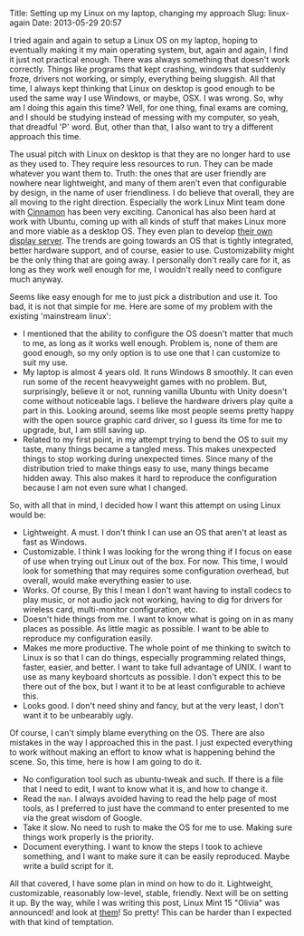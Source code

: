 Title: Setting up my Linux on my laptop, changing my approach
Slug: linux-again
Date: 2013-05-29 20:57


I tried again and again to setup a Linux OS on my laptop, hoping to eventually making it my 
main operating system, but, again and again, I find it just not practical enough. There was 
always something that doesn't work correctly. Things like programs that kept crashing, windows 
that suddenly froze, drivers not working, or simply, everything being sluggish. All that time, I 
always kept thinking that Linux on desktop is good enough to be used the same way I use Windows, 
or maybe, OSX. I was wrong. So, why am I doing this again this time? Well, for one thing, final
exams are coming, and I should be studying instead of messing with my computer, so yeah, that 
dreadful 'P' word. But, other than that, I also want to try a different approach this time.

The usual pitch with Linux on desktop is that they are no longer hard to use as they used to. 
They require less resources to run. They can be made whatever you want them to. Truth: the ones 
that are user friendly are nowhere near lightweight, and many of them aren't even that configurable
by design, in the name of user friendliness. I do believe that overall, they are all moving to
the right direction. Especially the work Linux Mint team done with [Cinnamon][cin] has been very
exciting. Canonical has also been hard at work with Ubuntu, coming up with all kinds of stuff that
makes Linux more and more viable as a desktop OS. They even plan to develop [their own display server][mir].
The trends are going towards an OS that is tightly integrated, better hardware support, and of 
course, easier to use. Customizability might be the only thing that are going away. I personally
don't really care for it, as long as they work well enough for me, I wouldn't really need to
configure much anyway.

Seems like easy enough for me to just pick a distribution and use it. Too bad, it is not that simple
for me. Here are some of my problem with the existing 'mainstream linux':
* I mentioned that the ability to configure the OS doesn't matter that much to me, as long as it 
works well enough. Problem is, none of them are good enough, so my only option is to use one
that I can customize to suit my use.
* My laptop is almost 4 years old. It runs Windows 8 smoothly. It can even run some of the recent 
heavyweight games with no problem. But, surprisingly,  believe it or not, running vanilla Ubuntu
with Unity doesn't come without noticeable lags. I believe the hardware drivers play quite a part
in this. Looking around, seems like most people seems pretty happy with the open source graphic card
driver, so I guess its time for me to upgrade, but, I am still saving up.
* Related to my first point, in my attempt trying to bend the OS to suit my taste, many things
became a tangled mess. This makes unexpected things to stop working during unexpected times. Since
many of the distribution tried to make things easy to use, many things became hidden away. This 
also makes it hard to reproduce the configuration because I am not even sure what I changed.

So, with all that in mind, I decided how I want this attempt on using Linux would be:
* Lightweight. A must. I don't think I can use an OS that aren't at least as fast as Windows.
* Customizable. I think I was looking for the wrong thing if I focus on ease of use when trying
out Linux out of the box. For now. This time, I would look for something that may requires some 
configuration overhead, but overall, would make everything easier to use.
* Works. Of course, By this I mean I don't want having to install codecs to play music, or not 
audio jack not working, having to dig for drivers for wireless card, multi-monitor configuration, etc.
* Doesn't hide things from me. I want to know what is going on in as many places as possible.
As little magic as possible. I want to be able to reproduce my configuration easily.
* Makes me more productive. The whole point of me thinking to switch to Linux is so that I can
do things, especially programming related things, faster, easier, and better. I want to take
full advantage of UNIX. I want to use as many keyboard shortcuts as possible. I don't expect this
to be there out of the box, but I want it to be at least configurable to achieve this.
* Looks good. I don't need shiny and fancy, but at the very least, I don't want it to be unbearably
ugly.

Of course, I can't simply blame everything on the OS. There are also mistakes in the way I 
approached this in the past. I just expected everything to work without making an effort to know
what is happening behind the scene. So, this time, here is how I am going to do it.
* No configuration tool such as ubuntu-tweak and such. If there is a file that I need to edit,
I want to know what it is, and how to change it.
* Read the `man`. I always avoided having to read the help page of most tools, as I preferred to
just have the command to enter presented to me via the great wisdom of Google.
* Take it slow. No need to rush to make the OS for me to use. Making sure things work properly 
is the priority.
* Document everything. I want to know the steps I took to achieve something, and I want to make 
sure it can be easily reproduced. Maybe write a build script for it.
 
All that covered, I have some plan in mind on how to do it. Lightweight, customizable, reasonably
low-level, stable, friendly. Next will be on setting it up. By the way, while I was writing this 
post, Linux Mint 15 "Olivia" was announced! and look at [them][olivia]! So pretty! This can be
harder than I expected with that kind of temptation.

[cin]: http://cinnamon.linuxmint.com
[mir]: http://www.omgubuntu.co.uk/2013/03/canonical-announce-custom-display-server-mir-not-wayland-not-x
[olivia]: http://www.linuxmint.com/rel_olivia_whatsnew.php